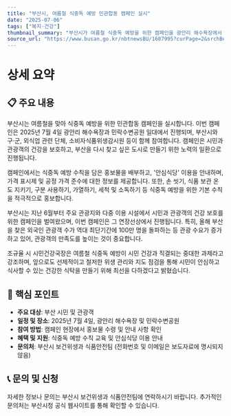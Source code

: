 ```yaml
---
title: "부산시, 여름철 식중독 예방 민관합동 캠페인 실시"
date: "2025-07-06"
tags: ["복지·건강"]
thumbnail_summary: "부산시가 여름철 식중독 예방을 위한 캠페인을 광안리 해수욕장에서 실시합니다."
source_url: "https://www.busan.go.kr/nbtnewsBU/1687995?curPage=2&srchBeginDt=&srchEndDt=&srchKey=&srchText="
---
```


# 상세 요약

## 📋 주요 내용
부산시는 여름철을 맞아 식중독 예방을 위한 민관합동 캠페인을 실시합니다. 이번 캠페인은 2025년 7월 4일 광안리 해수욕장과 민락수변공원 일대에서 진행되며, 부산시와 구·군, 외식업 관련 단체, 소비자식품위생감시원 등이 함께 참여합니다. 캠페인은 시민과 관광객의 건강을 보호하고, 부산을 다시 찾고 싶은 도시로 만들기 위한 노력의 일환으로 진행됩니다.

캠페인에서는 식중독 예방 수칙을 담은 홍보물을 배부하고, '안심식당' 이용을 안내하며, 가격 표시제 및 공정 가격 준수에 대한 정보를 제공합니다. 또한, 손 씻기, 식품 보관 온도 지키기, 구분 사용하기, 가열하기, 세척 및 소독하기 등 식중독 예방을 위한 기본 수칙을 적극적으로 홍보합니다.

부산시는 지난 6월부터 주요 관광지와 다중 이용 시설에서 시민과 관광객의 건강 보호를 위한 캠페인을 벌여왔으며, 이번 캠페인은 그 연장선상에서 진행됩니다. 특히, 올해 부산을 찾은 외국인 관광객 수가 역대 최단기간에 100만 명을 돌파하는 등 관광 수요가 증가하고 있어, 관광객의 만족도를 높이는 것이 중요합니다.

조규율 시 시민건강국장은 여름철 식중독 예방이 시민 건강과 직결되는 중대한 과제라고 강조하며, 앞으로도 선제적이고 철저한 위생 관리와 지도 점검을 통해 시민이 안심하고 식사할 수 있는 건강한 식탁을 만들기 위해 최선을 다하겠다고 밝혔습니다.

## 🎯 핵심 포인트
- **주요 대상**: 부산 시민 및 관광객
- **일정 및 장소**: 2025년 7월 4일, 광안리 해수욕장 및 민락수변공원
- **참여 방법**: 캠페인 현장에서 홍보물 수령 및 안내 사항 확인
- **혜택 및 지원**: 식중독 예방 수칙 교육 및 안심식당 이용 안내
- **문의처**: 부산시 보건위생과 식품안전팀 (전화번호 및 이메일은 보도자료에 명시되지 않음)

## 📞 문의 및 신청
자세한 정보나 문의는 부산시 보건위생과 식품안전팀에 연락하시기 바랍니다. 추가적인 문의처는 부산시청 공식 웹사이트를 통해 확인할 수 있습니다.